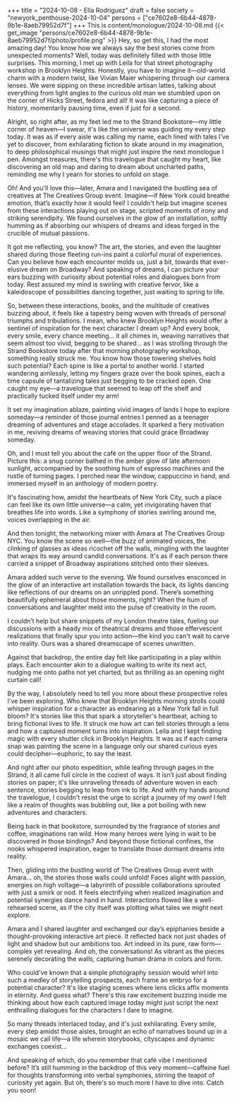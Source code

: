 +++
title = "2024-10-08 - Ella Rodriguez"
draft = false
society = "newyork_penthouse-2024-10-04"
persons = ["ce7602e8-6b44-4878-9b1e-8aeb79952d7f"]
+++
This is content/monologue/2024-10-08.md
{{< get_image "persons/ce7602e8-6b44-4878-9b1e-8aeb79952d7f/photo/profile.png" >}}
Hey, so get this, I had the most amazing day!
 You know how we always say the best stories come from unexpected moments? Well, today was definitely filled with those little surprises. This morning, I met up with Leila for that street photography workshop in Brooklyn Heights. Honestly, you have to imagine it—old-world charm with a modern twist, like Vivian Maier whispering through our camera lenses. We were sipping on these incredible artisan lattes, talking about everything from light angles to the curious old man we stumbled upon on the corner of Hicks Street, fedora and all! It was like capturing a piece of history, momentarily pausing time, even if just for a second.

Alright, so right after, as my feet led me to the Strand Bookstore—my little corner of heaven—I swear, it's like the universe was guiding my every step today. It was as if every aisle was calling my name, each lined with tales I’ve yet to discover, from exhilarating fiction to skate around in my imagination, to deep philosophical musings that might just inspire the next monologue I pen. Amongst treasures, there's this travelogue that caught my heart, like discovering an old map and daring to dream about uncharted paths, reminding me why I yearn for stories to unfold on stage.

Oh! And you'll love this—later, Amara and I navigated the bustling sea of creatives at The Creatives Group event. Imagine—if New York could breathe emotion, that’s exactly how it would feel! I couldn't help but imagine scenes from these interactions playing out on stage, scripted moments of irony and striking serendipity. We found ourselves in the glow of an installation, softly humming as if absorbing our whispers of dreams and ideas forged in the crucible of mutual passions.

It got me reflecting, you know? The art, the stories, and even the laughter shared during those fleeting run-ins paint a colorful mural of experiences. Can you believe how each encounter molds us, just a bit, towards that ever-elusive dream on Broadway? And speaking of dreams, I can picture your ears buzzing with curiosity about potential roles and dialogues born from today. Rest assured my mind is swirling with creative fervor, like a kaleidoscope of possibilities dancing together, just waiting to spring to life.

So, between these interactions, books, and the multitude of creatives buzzing about, it feels like a tapestry being woven with threads of personal triumphs and tribulations. I mean, who knew Brooklyn Heights would offer a sentinel of inspiration for the next character I dream up? And every book, every smile, every chance meeting... it all chimes in, weaving narratives that seem almost too vivid, begging to be shared...
 as I was strolling through the Strand Bookstore today after that morning photography workshop, something really struck me. You know how those towering shelves hold such potential? Each spine is like a portal to another world. I started wandering aimlessly, letting my fingers graze over the book spines, each a time capsule of tantalizing tales just begging to be cracked open. One caught my eye—a travelogue that seemed to leap off the shelf and practically tucked itself under my arm!

It set my imagination ablaze, painting vivid images of lands I hope to explore someday—a reminder of those journal entries I penned as a teenager dreaming of adventures and stage accolades. It sparked a fiery motivation in me, reviving dreams of weaving stories that could grace Broadway someday. 

Oh, and I must tell you about the café on the upper floor of the Strand. Picture this: a snug corner bathed in the amber glow of late afternoon sunlight, accompanied by the soothing hum of espresso machines and the rustle of turning pages. I perched near the window, cappuccino in hand, and immersed myself in an anthology of modern poetry.

It's fascinating how, amidst the heartbeats of New York City, such a place can feel like its own little universe—a calm, yet invigorating haven that breathes life into words. Like a symphony of stories swirling around me, voices overlapping in the air.

And then tonight, the networking mixer with Amara at The Creatives Group NYC. You know the scene so well—the buzz of animated voices, the clinking of glasses as ideas ricochet off the walls, mingling with the laughter that wraps its way around candid conversations. It's as if each person there carried a snippet of Broadway aspirations stitched onto their sleeves.

Amara added such verve to the evening. We found ourselves ensconced in the glow of an interactive art installation towards the back, its lights dancing like reflections of our dreams on an unrippled pond. There’s something beautifully ephemeral about those moments, right? When the hum of conversations and laughter meld into the pulse of creativity in the room.

I couldn’t help but share snippets of my London theatre tales, fueling our discussions with a heady mix of theatrical dreams and those effervescent realizations that finally spur you into action—the kind you can't wait to carve into reality. Ours was a shared dreamscape of scenes unwritten.

Against that backdrop, the entire day felt like participating in a play within plays. Each encounter akin to a dialogue waiting to write its next act, nudging me onto paths not yet charted, but as thrilling as an opening night curtain call!

By the way, I absolutely need to tell you more about these prospective roles I've been exploring. Who knew that Brooklyn Heights morning strolls could whisper inspiration for a character as endearing as a New York fall in full bloom? It's stories like this that spark a storyteller's heartbeat, aching to bring fictional lives to life.
 It struck me how art can tell stories through a lens and how a captured moment turns into inspiration. Leila and I kept finding magic with every shutter click in Brooklyn Heights. It was as if each camera snap was painting the scene in a language only our shared curious eyes could decipher—euphoric, to say the least.

And right after our photo expedition, while leafing through pages in the Strand, it all came full circle in the coziest of ways. It isn’t just about finding stories on paper; it's like unraveling threads of adventure woven in each sentence, stories begging to leap from ink to life. And with my hands around the travelogue, I couldn't resist the urge to script a journey of my own! I felt like a realm of thoughts was bubbling out, like a pot boiling with new adventures and characters. 

Being back in that bookstore, surrounded by the fragrance of stories and coffee, imaginations ran wild. How many heroes were lying in wait to be discovered in those bindings? And beyond those fictional confines, the nooks whispered inspiration, eager to translate those dormant dreams into reality.

Then, gliding into the bustling world of The Creatives Group event with Amara... oh, the stories those walls could unfold! Faces alight with passion, energies on high voltage—a labyrinth of possible collaborations sprouted with just a smirk or nod. It feels electrifying when realized imagination and potential synergies dance hand in hand. Interactions flowed like a well-rehearsed scene, as if the city itself was plotting what tales we might next explore.

Amara and I shared laughter and exchanged our day’s epiphanies beside a thought-provoking interactive art piece. It reflected back not just shades of light and shadow but our ambitions too. Art indeed in its pure, raw form—complex yet revealing. And oh, the conversations! As vibrant as the pieces serenely decorating the walls, capturing human drama in colors and form.

Who could've known that a simple photography session would whirl into such a medley of storytelling prospects, each frame an embryo for a potential character? It's like staging scenes where lens clicks affix moments in eternity. And guess what? There's this raw excitement buzzing inside me thinking about how each captured image today might just script the next enthralling dialogues for the characters I dare to imagine.

So many threads interlaced today, and it's just exhilarating. Every smile, every step amidst those aisles, brought an echo of narratives bound up in a mosaic we call life—a life wherein storybooks, cityscapes and dynamic exchanges coexist...

And speaking of which, do you remember that café vibe I mentioned before? It’s still humming in the backdrop of this very moment—caffeine fuel for thoughts transforming into verbal symphonies, stirring the teapot of curiosity yet again.
But oh, there's so much more I have to dive into. Catch you soon!
